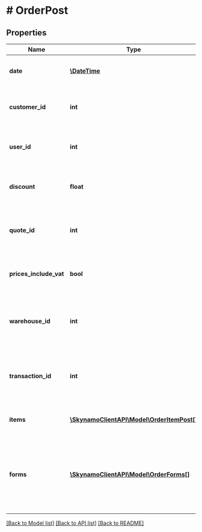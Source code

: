 # # OrderPost

## Properties

Name | Type | Description | Notes
------------ | ------------- | ------------- | -------------
**date** | [**\DateTime**](\DateTime.md) | The date when the order was issued |
**customer_id** | **int** | The unique id of the customer that placed the order |
**user_id** | **int** | The unique id of the user that placed the order |
**discount** | **float** | The discount percentage on the order | [optional]
**quote_id** | **int** | The unique id of the quote associated with the order | [optional]
**prices_include_vat** | **bool** | Indicates whether the price is vat inclusive or not | [optional]
**warehouse_id** | **int** | The unique identifier of the warehouse associated with the stock level | [optional]
**transaction_id** | **int** | The transaction id associated with files in order to link files | [optional]
**items** | [**\SkynamoClientAPI\Model\OrderItemPost[]**](OrderItemPost.md) | A list of items included in the order |
**forms** | [**\SkynamoClientAPI\Model\OrderForms[]**](OrderForms.md) | Certain custom fields may be required depending on the custom fields that have been set up | [optional]

[[Back to Model list]](../../README.md#models) [[Back to API list]](../../README.md#endpoints) [[Back to README]](../../README.md)
